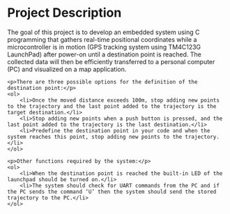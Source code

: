 <!DOCTYPE html>
<html lang="en">
<head>
    <meta charset="UTF-8">
    <meta name="viewport" content="width=device-width, initial-scale=1.0">
</head>
<body>
    <h1>Project Description</h1>
    <p>The goal of this project is to develop an embedded system using C programming that gathers real-time positional coordinates while a microcontroller is in motion (GPS tracking system using TM4C123G LaunchPad) after power-on until a destination point is reached. The collected data will then be efficiently transferred to a personal computer (PC) and visualized on a map application.</p>
    
    <p>There are three possible options for the definition of the destination point:</p>
    <ol>
        <li>Once the moved distance exceeds 100m, stop adding new points to the trajectory and the last point added to the trajectory is the target destination.</li>
        <li>Stop adding new points when a push button is pressed, and the last point added to the trajectory is the last destination.</li>
        <li>Predefine the destination point in your code and when the system reaches this point, stop adding new points to the trajectory.</li>
    </ol>
    
    <p>Other functions required by the system:</p>
    <ol>
        <li>When the destination point is reached the built-in LED of the launchpad should be turned on.</li>
        <li>The system should check for UART commands from the PC and if the PC sends the command ‘U’ then the system should send the stored trajectory to the PC.</li>
    </ol>
</body>
</html>
